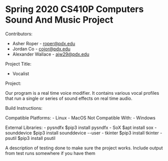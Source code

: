# Spring 2020 CS410P Computers Sound And Music Project

Contributors:
  - Asher Roper - roper@pdx.edu
  - Jordan Co - cojor@pdx.edu
  - Alexander Wallace - ajw29@pdx.edu

Project Title:
  - Vocalist

Project:

Our program is a real time voice modifier. It contains various vocal profiles that run a single or series of sound effects on real time audio.

Build Instructions:

  Compatible Platforms:
    - Linux
    - MacOS
  Not Compatible With:
    - Windows

  External Libraries:
    - pysndfx
      $pip3 install pysndfx
    - SoX
      $apt install sox
    - sounddevice
      $pip3 install sounddevice --user
    - tkinter
      $pip3 install tkinter
    - psutil
      $pip3 install psutil

A description of testing done to make sure the project works. Include output from test runs somewhere if you have them
  
